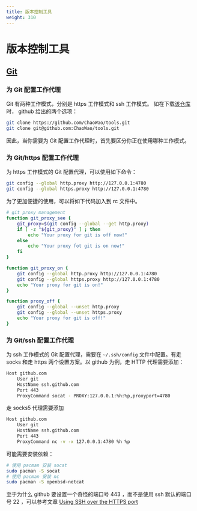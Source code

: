 ```yaml
---
title: 版本控制工具
weight: 310
---
```

# 版本控制工具

## [Git](https://git-scm.com/)

### 为 Git 配置工作代理

Git 有两种工作模式，分别是 https 工作模式和 ssh 工作模式。
如在下载[该仓库](https://github.com/ChaoWao/tools)时， github 给出的两个选项：

```sh
git clone https://github.com/ChaoWao/tools.git
git clone git@github.com:ChaoWao/tools.git
```

因此，当你需要为 Git 配置工作代理时，首先要区分你正在使用哪种工作模式。

### 为 Git/https 配置工作代理

为 https 工作模式的 Git 配置代理，可以使用如下命令：

```sh
git config --global http.proxy http://127.0.0.1:4780
git config --global https.proxy http://127.0.0.1:4780
```

为了更加便捷的使用，可以将如下代码加入到 rc 文件中。

```sh
# git proxy management
function git_proxy_see {
    git_proxy=$(git config --global --get http.proxy)
    if [ -z "${git_proxy}" ] ; then
        echo "Your proxy for git is off now!"
    else
        echo "Your proxy fot git is on now!"
    fi
}

function git_proxy_on {
    git config --global http.proxy http://127.0.0.1:4780
    git config --global https.proxy http://127.0.0.1:4780
    echo "Your proxy for git is on!"
}

function proxy_off {
    git config --global --unset http.proxy
    git config --global --unset https.proxy
    echo "Your proxy for git is off!"
}
```

### 为 Git/ssh 配置工作代理

为 ssh 工作模式的 Git 配置代理，需要在 `~/.ssh/config` 文件中配置。有走 socks 和走 https 两个设置方案。以 github 为例，走 HTTP 代理需要添加：

```sh
Host github.com
    User git
    HostName ssh.github.com
    Port 443
    ProxyCommand socat - PROXY:127.0.0.1:%h:%p,proxyport=4780
```

走 socks5 代理需要添加

```sh
Host github.com
    User git
    HostName ssh.github.com
    Port 443
    ProxyCommand nc -v -x 127.0.0.1:4780 %h %p
```

可能需要安装依赖：

```sh
# 使用 pacman 安装 socat
sudo pacman -S socat
# 使用 pacman 安装 nc
sudo pacman -S openbsd-netcat
```

至于为什么 github 要设置一个奇怪的端口号 443 ，而不是使用 ssh 默认的端口号 22 ，可以参考文章 [Using SSH over the HTTPS port](https://docs.github.com/en/authentication/troubleshooting-ssh/using-ssh-over-the-https-port)
